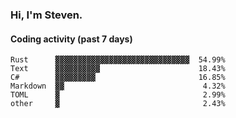 ### Hi, I'm Steven.

#### Coding activity (past 7 days)
```
Rust      ▓▓▓▓▓▓▓▓▓▓▓▓▓▓▓▓▓▓▓▓▓▓▓▓▓▓▓▓▓▓  54.99%
Text      ▓▓▓▓▓▓▓▓▓▓                      18.43%
C#        ▓▓▓▓▓▓▓▓▓                       16.85%
Markdown  ▓▓                               4.32%
TOML      ▓                                2.99%
other     ▓                                2.43%
```
